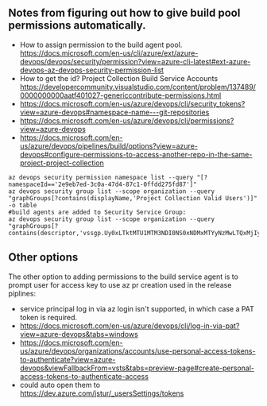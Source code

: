 ## Notes from figuring out how to give build pool permissions automatically.

- How to assign permission to the build agent pool.  https://docs.microsoft.com/en-us/cli/azure/ext/azure-devops/devops/security/permission?view=azure-cli-latest#ext-azure-devops-az-devops-security-permission-list
- How to get the id? Project Collection Build Service Accounts https://developercommunity.visualstudio.com/content/problem/137489/0000000000aatf401027-genericcontribute-permissions.html
- https://docs.microsoft.com/en-us/azure/devops/cli/security_tokens?view=azure-devops#namespace-name---git-repositories
- https://docs.microsoft.com/en-us/azure/devops/cli/permissions?view=azure-devops
- https://docs.microsoft.com/en-us/azure/devops/pipelines/build/options?view=azure-devops#configure-permissions-to-access-another-repo-in-the-same-project-project-collection

```
az devops security permission namespace list --query "[?namespaceId=='2e9eb7ed-3c0a-47d4-87c1-0ffdd275fd87']"
az devops security group list --scope organization --query "graphGroups[?contains(displayName,'Project Collection Valid Users')]" -o table                                                           
#build agents are added to Security Service Group: 
az devops security group list --scope organization --query "graphGroups[?contains(descriptor,'vssgp.Uy0xLTktMTU1MTM3NDI0NS0xNDMxMTYyNzMwLTQxMjIyOTc5MjQtMjI5NzM1MDgzNC0xNzA0ODY4MzM2LTAtMC0wLTAtNQ')]"
```

## Other options
The other option to adding permissions to the build service agent is to prompt user for access key to use az pr creation used in the release piplines: 
 - service principal log in via az login isn't supported, in which case a PAT token is required.
 - https://docs.microsoft.com/en-us/azure/devops/cli/log-in-via-pat?view=azure-devops&tabs=windows
 - https://docs.microsoft.com/en-us/azure/devops/organizations/accounts/use-personal-access-tokens-to-authenticate?view=azure-devops&viewFallbackFrom=vsts&tabs=preview-page#create-personal-access-tokens-to-authenticate-access
 - could auto open them to https://dev.azure.com/jstur/_usersSettings/tokens